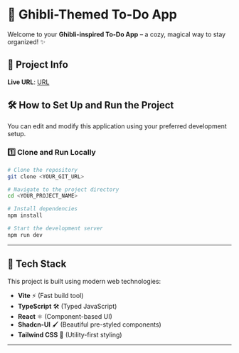 # 🌿 Ghibli-Themed To-Do App

Welcome to your **Ghibli-inspired To-Do App** – a cozy, magical way to stay organized! ✨

## 📌 Project Info  
**Live URL**: [URL](https://draggle-todo-folio.vercel.app/ )  

## 🛠 How to Set Up and Run the Project

You can edit and modify this application using your preferred development setup.  

### **1️⃣ Clone and Run Locally**  
```sh
# Clone the repository  
git clone <YOUR_GIT_URL>  

# Navigate to the project directory  
cd <YOUR_PROJECT_NAME>  

# Install dependencies  
npm install  

# Start the development server  
npm run dev  
```




---

## 🚀 Tech Stack  
This project is built using modern web technologies:  

- **Vite** ⚡ (Fast build tool)  
- **TypeScript** 🛠 (Typed JavaScript)  
- **React** ⚛️ (Component-based UI)  
- **Shadcn-UI** 🖌 (Beautiful pre-styled components)  
- **Tailwind CSS** 🎨 (Utility-first styling)  

---



